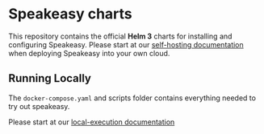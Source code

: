# Speakeasy charts

This repository contains the official **Helm 3** charts for installing and configuring Speakeasy. Please start at our [self-hosting documentation](https://docs.speakeasyapi.dev/technical-reference/self-host-speakeasy) when deploying Speakeasy into your own cloud.

## Running Locally

The `docker-compose.yaml` and scripts folder contains everything needed to try out speakeasy.

Please start at our [local-execution documentation](https://docs.speakeasyapi.dev/technical-reference/self-host-speakeasy/running-locally)
